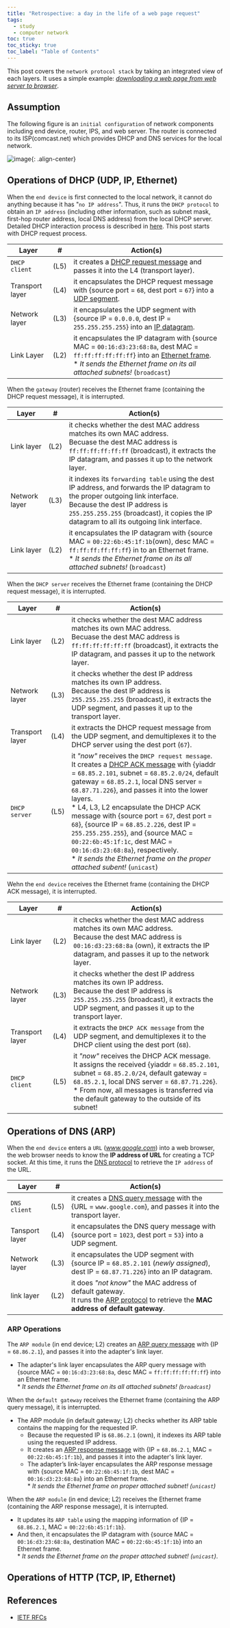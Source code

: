 ```yaml
---
title: "Retrospective: a day in the life of a web page request"
tags:
  - study
  - computer network
toc: true
toc_sticky: true
toc_label: "Table of Contents"
---
```



This post covers the `network protocol stack` by taking an integrated view of each layers. It uses a simple example: *<u>downloading a web page from web server to browser</u>*.


## Assumption
The following figure is an `initial configuration` of network components including end device, router, IPS, and web server. The router is connected to its ISP(comcast.net) which provides DHCP and DNS services for the local network.

![image](https://github.com/jonghwanchung/jonghwanchung.github.io/assets/97339878/7c7ae5b6-22a9-4ae2-8f60-fac068b02799){: .align-center}



## Operations of DHCP (UDP, IP, Ethernet)
When the `end device` is first connected to the local network, it cannot do anything because it has "`no IP address`". Thus, it runs the `DHCP protocol` to obtain an `IP address` (including other information, such as subnet mask, first-hop router address, local DNS address) from the local DHCP server. Detailed DHCP interaction process is described in [here](https://datatracker.ietf.org/doc/html/rfc2131). This post starts with DHCP request process.

| Layer | # | Action(s)|
|---|---|---|
| `DHCP client` | (L5) | it creates a [DHCP request message](https://www.ietf.org/rfc/rfc2131.txt) and passes it into the L4 (transport layer). |
| Transport layer | (L4) | it encapsulates the DHCP request message with {source port = `68`, dest port = `67`} into a [UDP segment](https://www.ietf.org/rfc/rfc768.txt). |
| Network layer | (L3) | it encapsulates the UDP segment with {source IP = `0.0.0.0`, dest IP = `255.255.255.255`} into an [IP datagram](https://datatracker.ietf.org/doc/html/rfc791). |
| Link Layer | (L2) | it encapsulates the IP datagram with {source MAC = `00:16:d3:23:68:8a`, dest MAC = `ff:ff:ff:ff:ff:ff`} into an [Ethernet frame](https://en.wikipedia.org/wiki/Ethernet_frame).<br> * *It sends the Ethernet frame on its all attached subnets!* (`broadcast`) |


When the `gateway` (router) receives the Ethernet frame (containing the DHCP request message), it is interrupted.

| Layer | # | Action(s)|
|---|---|---|
| Link layer | (L2) | it checks whether the dest MAC address matches its own MAC address. <br>Becuase the dest MAC address is `ff:ff:ff:ff:ff:ff` (broadcast), it extracts the IP datagram, and passes it up to the network layer. |
| Network layer | (L3) | it indexes its `forwarding table` using the dest IP address, and forwards the IP datagram to the proper outgoing link interface. <br>Because the dest IP address is `255.255.255.255` (broadcast), it copies the IP datagram to all its outgoing link interface. |
| Link layer | (L2) | it encapsulates the IP datagram with {source MAC = `00:22:6b:45:1f:1b`(own), desc MAC = `ff:ff:ff:ff:ff:ff`} in to an Ethernet frame. <br> * *It sends the Ethernet frame on its all attached subnets!* (`broadcast`) |


When the `DHCP server` receives the Ethernet frame (containing the DHCP request message), it is interrupted.

| Layer | # | Action(s)|
|---|---|---|
| Link layer | (L2) | it checks whether the dest MAC address matches its own MAC address. <br>Becuase the dest MAC address is `ff:ff:ff:ff:ff:ff` (broadcast), it extracts the IP datagram, and passes it up to the network layer. |
| Network layer | (L3) | it checks whether the dest IP address matches its own IP address. <br>Because the dest IP address is `255.255.255.255` (broadcast), it extracts the UDP segment, and passes it up to the transport layer. |
| Transport layer | (L4) | it extracts the DHCP request message from the UDP segment, and demultiplexes it to the DHCP server using the dest port (`67`). |
| `DHCP server` | (L5) | it *"now"* receives the `DHCP request message`. <br>It creates a [DHCP ACK message](https://www.ietf.org/rfc/rfc2131.txt) with {yiaddr = `68.85.2.101`, subnet = `68.85.2.0/24`, default gateway = `68.85.2.1`, local DNS server = `68.87.71.226`}, and passes it into the lower layers.<br> * L4, L3, L2 encapsulate the DHCP ACK message with {source port = `67`, dest port = `68`}, {source IP = `68.85.2.226`, dest IP = `255.255.255.255`}, and {source MAC = `00:22:6b:45:1f:1c`, dest MAC = `00:16:d3:23:68:8a`}, respectively. <br> * *It sends the Ethernet frame on the proper attached subent!* (`unicast`) |


Wehn the `end device` receives the Ethernet frame (containing the DHCP ACK message), it is interrupted.

| Layer | # | Action(s)|
|---|---|---|
| Link layer | (L2) | it checks whether the dest MAC address matches its own MAC address. <br>Because the dest MAC address is `00:16:d3:23:68:8a` (own), it extracts the IP datagram, and passes it up to the network layer. |
| Network layer | (L3) | it checks whether the dest IP address matches its own IP address. <br>Because the dest IP address is `255.255.255.255` (broadcast), it extracts the UDP segment, and passes it up to the transport layer. |
| Transport layer | (L4) | it extracts the `DHCP ACK message` from the UDP segment, and demultiplexes it to the DHCP client using the dest port (`68`). |
| `DHCP client` | (L5) | it *"now"* receives the DHCP ACK message. <br>It assigns the received {yiaddr = `68.85.2.101`, subnet = `68.85.2.0/24`, default gateway = `68.85.2.1`, local DNS server = `68.87.71.226`}. <br> * From now, all messages is transferred via the default gateway to the outside of its subnet! |



## Operations of DNS (ARP)
When the `end device` enters a `URL` (*www.google.com*) into a web browser, the web browser needs to know the **IP address of URL** for creating a TCP socket. At this time, it runs the [DNS protocol](https://datatracker.ietf.org/doc/html/rfc1035) to retrieve the `IP address` of the URL.

| Layer | # | Action(s)|
|---|---|---|
| `DNS client` | (L5) | it creates a [DNS query message](https://datatracker.ietf.org/doc/html/rfc1035) with the {URL = `www.google.com`}, and passes it into the transport layer. |
| Tansport layer | (L4) | it encapsulates the DNS query message with {source port = `1023`, dest port = `53`} into a UDP segment. |
| Network layer | (L3) | it encapsulates the UDP segment with {source IP = `68.85.2.101` (*newly assigned*), dest IP = `68.87.71.226`} into an IP datagram. |
| link layer | (L2) | it does *"not know"* the MAC address of default gateway. <br>It runs the [ARP protocol](https://en.wikipedia.org/wiki/Address_Resolution_Protocol) to retrieve the **MAC address of default gateway**. |


### ARP Operations
The `ARP module` (in end device; L2) creates an [ARP query message](https://en.wikipedia.org/wiki/Address_Resolution_Protocol) with {IP = `68.86.2.1`}, and passes it into the adapter's link layer.
 - The adapter's link layer encapsulates the ARP query message with {source MAC = `00:16:d3:23:68:8a`, desc MAC = `ff:ff:ff:ff:ff:ff`} into an Ethernet frame. <br> * *It sends the Ethernet frame on its all attached subnets! (`broadcast`)*

When the `default gateway` receives the Ethernet frame (containing the ARP query message), it is interrupted.
 - The ARP module (in default gateway; L2) checks whether its ARP table contains the mapping for the requested IP.
    - Because the requested IP is `68.86.2.1` (own), it indexes its ARP table using the requested IP address.
    - It creates an [ARP response message](https://en.wikipedia.org/wiki/Address_Resolution_Protocol) with {IP = `68.86.2.1`, MAC = `00:22:6b:45:1f:1b`}, and passes it into the adapter's link layer.
    - The adapter’s link-layer encapsulates the ARP response message with {source MAC = `00:22:6b:45:1f:1b`, dest MAC = `00:16:d3:23:68:8a`} into an Ethernet frame. <br> * *It sends the Ethernet frame on proper attached subnet! (`unicast`)*

When the `ARP module` (in end device; L2) receives the Ethernet frame (containing the ARP response message), it is interrupted.
 - It updates its `ARP table` using the mapping information of {IP = `68.86.2.1`, MAC = `00:22:6b:45:1f:1b`}.
 - And then, it encapsulates the IP datagram with {source MAC = `00:16:d3:23:68:8a`, destination MAC = `00:22:6b:45:1f:1b`} into an Ethernet frame. <br> * *It sends the Ethernet frame on the proper attached subnet! (`unicast`)*.



## Operations of HTTP (TCP, IP, Ethernet)




## References
- [IETF RFCs](https://www.ietf.org/standards/rfcs/)
